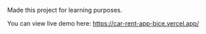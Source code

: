 Made this project for learning purposes.

You can view live demo here: https://car-rent-app-bice.vercel.app/
